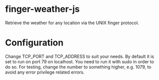 # finger-weather-js
Retrieve the weather for any location via the UNIX finger protocol.

# Configuration
Change TCP_PORT and TCP_ADDRESS to suit your needs. By default it is set to run on port 79 on localhost. You need to run it with sudo in order to do so. For testing, change the number to something higher, e.g. 1079, to avoid any error privilege related errors.
